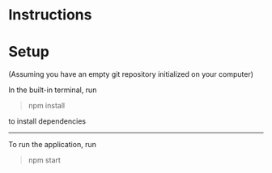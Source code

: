 Instructions
============

# Setup
(Assuming you have an empty git repository initialized on your computer)

In the built-in terminal, run 

> npm install

to install dependencies

---

To run the application, run

> npm start